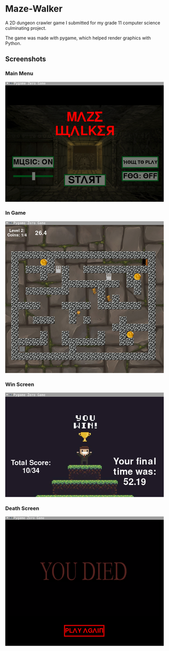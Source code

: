 # Maze-Walker

A 2D dungeon crawler game I submitted for my grade 11 computer science culminating project.

The game was made with pygame, which helped render graphics with Python. 

## Screenshots

### Main Menu

![main menu screenshot](screenshots/main-menu.png)

### In Game

![in game screenshot](screenshots/in-game.png)

### Win Screen

![win screenshot](screenshots/win.png)

### Death Screen

![death screenshot](screenshots/death.png)
